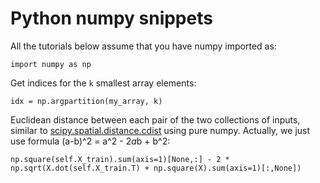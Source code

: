 # Python numpy snippets
All the tutorials below assume that you have numpy imported as:
```
import numpy as np
```
Get indices for the `k` smallest array elements:
```
idx = np.argpartition(my_array, k)
```
Euclidean distance between each pair of the two collections of inputs, similar to [scipy.spatial.distance.cdist](https://docs.scipy.org/doc/scipy/reference/generated/scipy.spatial.distance.cdist.html#scipy.spatial.distance.cdist) using pure numpy. Actually, we just use formula (a-b)^2 = a^2 - 2*a*b + b^2:
```
np.square(self.X_train).sum(axis=1)[None,:] - 2 * np.sqrt(X.dot(self.X_train.T) + np.square(X).sum(axis=1)[:,None])
```
